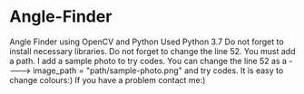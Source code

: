 # Angle-Finder
Angle Finder using OpenCV and Python
Used Python 3.7
Do not forget to install necessary libraries.
Do not forget to change the line 52. You must add a path.
I add a sample photo to try codes. You can change the line 52 as a ----> image_path = "path/sample-photo.png" and try codes.
It is easy to change colours:)
If you have a problem contact me:)
